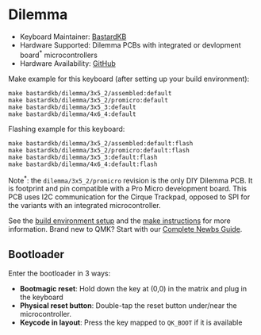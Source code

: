 # Dilemma

* Keyboard Maintainer: [BastardKB](https://github.com/BastardKB)
* Hardware Supported: Dilemma PCBs with integrated or devlopment board<sup>*</sup> microcontrollers
* Hardware Availability: [GitHub](https://github.com/Bastardkb/Dilemma)

Make example for this keyboard (after setting up your build environment):

    make bastardkb/dilemma/3x5_2/assembled:default
    make bastardkb/dilemma/3x5_2/promicro:default
    make bastardkb/dilemma/3x5_3:default
    make bastardkb/dilemma/4x6_4:default

Flashing example for this keyboard:

    make bastardkb/dilemma/3x5_2/assembled:default:flash
    make bastardkb/dilemma/3x5_2/promicro:default:flash
    make bastardkb/dilemma/3x5_3:default:flash
    make bastardkb/dilemma/4x6_4:default:flash

Note<sup>*</sup>: the `dilemma/3x5_2/promicro` revision is the only DIY Dilemma PCB. It is footprint and pin compatible with a Pro Micro development board. This PCB uses I2C communication for the Cirque Trackpad, opposed to SPI for the variants with an integrated microcontroller.

See the [build environment setup](https://docs.qmk.fm/#/getting_started_build_tools) and the [make instructions](https://docs.qmk.fm/#/getting_started_make_guide) for more information. Brand new to QMK? Start with our [Complete Newbs Guide](https://docs.qmk.fm/#/newbs).

## Bootloader

Enter the bootloader in 3 ways:

* **Bootmagic reset**: Hold down the key at (0,0) in the matrix and plug in the keyboard
* **Physical reset button**: Double-tap the reset button under/near the microcontroller.
* **Keycode in layout**: Press the key mapped to `QK_BOOT` if it is available
